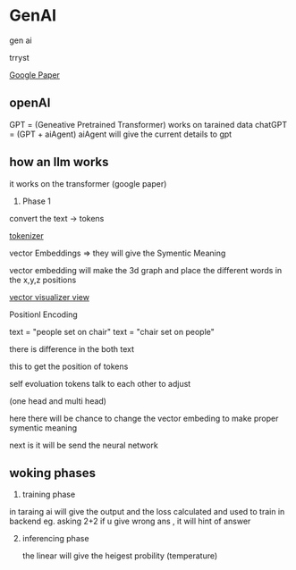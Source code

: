 # GenAI

gen ai

trryst

[Google Paper](https://arxiv.org/pdf/1706.03762)


## openAI
GPT = (Geneative Pretrained Transformer)   works on tarained data
chatGPT =  (GPT + aiAgent) aiAgent will give the current details to gpt
 
## how an llm works

it works on the transformer (google paper)

1. Phase 1

convert the text -> tokens 

[tokenizer](tiktokenizer.com)

vector Embeddings => they will give  the Symentic Meaning

vector embedding will make the 3d graph and place the different words in the x,y,z positions


[vector visualizer view](https://projector.tensorflow.org/)

Positionl Encoding

text = "people set on chair"
text = "chair set on people" 

there is difference in the both text

this to get the position of tokens

self evoluation
tokens talk to each other to adjust

(one head and multi head)

here there will be chance to change the vector embeding to make proper symentic meaning


next is it will be send the neural network




## woking phases

1. training phase

in taraing ai  will give the output and the loss calculated and used to train in backend
 eg. asking 2+2 if u give wrong ans , it will hint of answer 


2. inferencing phase

    the linear will give the heigest probility (temperature)










